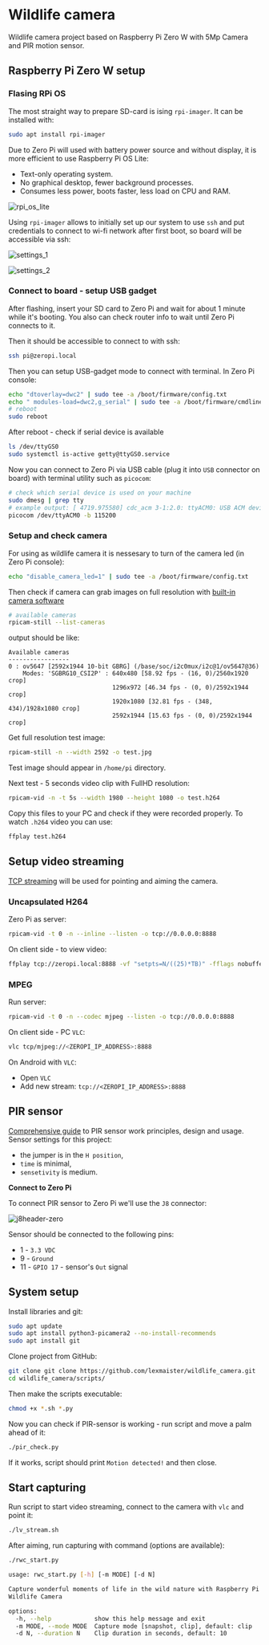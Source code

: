 # Wildlife camera

Wildlife camera project based on Raspberry Pi Zero W with 5Mp Camera and PIR motion sensor.

## Raspberry Pi Zero W setup

### Flasing RPi OS

The most straight way to prepare SD-card is ising `rpi-imager`. It can be installed with:
```sh
sudo apt install rpi-imager
```

Due to Zero Pi will used with battery power source and without display, it is more efficient to use Raspberry Pi OS Lite:
* Text-only operating system. 
* No graphical desktop, fewer background processes.
* Consumes less power, boots faster, less load on CPU and RAM.

![rpi_os_lite](./docs/img/rpi_os_lite.png)

Using `rpi-imager` allows to initially set up our system to use `ssh` and put credentials to connect to wi-fi network after first boot, so board will be accessible via ssh:

![settings_1](./docs/img/rpi_os_options_1.png)

![settings_2](./docs/img/rpi_os_options_2.png)

### Connect to board - setup USB gadget

After flashing, insert your SD card to Zero Pi and wait for about 1 minute while it's booting. You also can check router info to wait until Zero Pi connects to it.

Then it should be accessible to connect to with ssh:
```sh
ssh pi@zeropi.local
```

Then you can setup USB-gadget mode to connect with terminal.
In Zero Pi console:
```sh
echo "dtoverlay=dwc2" | sudo tee -a /boot/firmware/config.txt 
echo " modules-load=dwc2,g_serial" | sudo tee -a /boot/firmware/cmdline.txt
# reboot
sudo reboot
```

After reboot - check if serial device is available
```sh
ls /dev/ttyGS0
sudo systemctl is-active getty@ttyGS0.service
```

Now you can connect to Zero Pi via USB cable (plug it into `USB` connector on board) with terminal utility such as `picocom`:
```sh
# check which serial device is used on your machine
sudo dmesg | grep tty
# example output: [ 4719.975580] cdc_acm 3-1:2.0: ttyACM0: USB ACM device
picocom /dev/ttyACM0 -b 115200
```

### Setup and check camera

For using as wildlife camera it is nessesary to turn of the camera led (in Zero Pi console):
```sh
echo "disable_camera_led=1" | sudo tee -a /boot/firmware/config.txt 
```

Then check if camera can grab images on full resolution with [built-in camera software](https://www.raspberrypi.com/documentation/computers/camera_software.html)
```sh
# available cameras
rpicam-still --list-cameras
```

output should be like:
```
Available cameras
-----------------
0 : ov5647 [2592x1944 10-bit GBRG] (/base/soc/i2c0mux/i2c@1/ov5647@36)
    Modes: 'SGBRG10_CSI2P' : 640x480 [58.92 fps - (16, 0)/2560x1920 crop]
                             1296x972 [46.34 fps - (0, 0)/2592x1944 crop]
                             1920x1080 [32.81 fps - (348, 434)/1928x1080 crop]
                             2592x1944 [15.63 fps - (0, 0)/2592x1944 crop]
```

Get full resolution test image:
```sh
rpicam-still -n --width 2592 -o test.jpg
```

Test image should appear in `/home/pi` directory.

<!-- Previously you shold install `vlc` and codecs and streaming:
```sh
sudo apt update
sudo apt install vlc-bin ffmpeg
``` -->

Next test - 5 seconds video clip with FullHD resolution:
```sh
rpicam-vid -n -t 5s --width 1980 --height 1080 -o test.h264
```

Copy this files to your PC and check if they were recorded properly. To watch `.h264` video you can use:
```sh
ffplay test.h264
```

## Setup video streaming

[TCP streaming](https://www.raspberrypi.com/documentation/computers/camera_software.html#stream-video-over-a-network-with-rpicam-apps) will be used for pointing and aiming the camera.

### Uncapsulated H264

Zero Pi as server:
```sh
rpicam-vid -t 0 -n --inline --listen -o tcp://0.0.0.0:8888
```

On client side - to view video:
```sh
ffplay tcp://zeropi.local:8888 -vf "setpts=N/((25)*TB)" -fflags nobuffer -flags low_delay -framedrop
```

### MPEG

Run server:
```sh
rpicam-vid -t 0 -n --codec mjpeg --listen -o tcp://0.0.0.0:8888
```

On client side - PC `VLC`:
```sh
vlc tcp/mjpeg://<ZEROPI_IP_ADDRESS>:8888
```

On Android with `VLC`: 
* Open `VLC`
* Add new stream: `tcp://<ZEROPI_IP_ADDRESS>:8888`

## PIR sensor

[Comprehensive guide](https://learn.adafruit.com/pir-passive-infrared-proximity-motion-sensor/overview) to PIR sensor work principles, design and usage. Sensor settings for this project:
* the jumper is in the `H position`,
* `time` is minimal,
* `sensetivity` is medium.

**Connect to Zero Pi**

To connect PIR sensor to Zero Pi we'll use the `J8` connector:

![j8header-zero](./docs/img/j8header-zero.png)

Sensor should be connected to the following pins:
* 1 - `3.3 VDC`
* 9 - `Ground`
* 11 - `GPIO 17` - sensor's `Out` signal

## System setup

Install libraries and git:
```sh
sudo apt update
sudo apt install python3-picamera2 --no-install-recommends
sudo apt install git
```

Clone project from GitHub:
```sh
git clone git clone https://github.com/lexmaister/wildlife_camera.git
cd wildlife_camera/scripts/ 
```

Then make the scripts executable:
```sh
chmod +x *.sh *.py
```

Now you can check if PIR-sensor is working - run script and move a palm ahead of it:
```sh
./pir_check.py
```

If it works, script should print `Motion detected!` and then close.

## Start capturing

Run script to start video streaming, connect to the camera with `vlc` and point it:
```sh
./lv_stream.sh
```

After aiming, run capturing with command (options are available):
```sh
./rwc_start.py

usage: rwc_start.py [-h] [-m MODE] [-d N]

Capture wonderful moments of life in the wild nature with Raspberry Pi
Wildlife Camera

options:
  -h, --help            show this help message and exit
  -m MODE, --mode MODE  Capture mode [snapshot, clip], default: clip
  -d N, --duration N    Clip duration in seconds, default: 10
```
